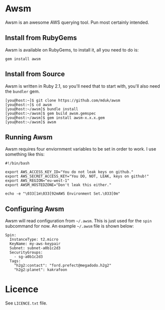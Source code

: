 # Awsm

Awsm is an awesome AWS querying tool. Pun most certainly intended.

## Install from RubyGems

Awsm is available on RubyGems, to install it, all you need to do is:

```
gem install awsm
```

## Install from Source

Awsm is written in Ruby 2.1, so you'll need that to start with, you'll also need the `bundler` gem.

```
[you@host:~]$ git clone https://github.com/mduk/awsm
[you@host:~]$ cd awsm
[you@host:~/awsm]$ bundle install
[you@host:~/awsm]$ gem build awsm.gemspec
[you@host:~/awsm]$ gem install awsm-x.x.x.gem
[you@host:~/awsm]$ awsm
```

## Running Awsm

Awsm requires four enviornment variables to be set in order to work. I use something like this:

	#!/bin/bash

	export AWS_ACCESS_KEY_ID="You do not leak keys on github."
	export AWS_SECRET_ACCESS_KEY="You DO, NOT, LEAK, keys on github!"
	export AWS_REGION="eu-west-1"
	export AWSM_HOSTEDZONE="Don't leak this either."

	echo -e "\033[1m\033[92mAWS Environment Set.\033[0m"

## Configuring Awsm

Awsm will read configuration from `~/.awsm`. This is just used for the `spin` subcommand for now.
An example `~/.awsm` file is shown below:

```
Spin:
  InstanceType: t2.micro
  KeyName: my-aws-keypair
  Subnet: subnet-a0b1c2d3
  SecurityGroups:
    - sg-a0b1c2d3
  Tags:
    "h2g2:contact": "ford.prefect@megadodo.h2g2"
    "h2g2:planet": kakrafoon
```

# Licence

See `LICENCE.txt` file.
